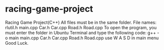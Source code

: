 # racing-game-project
Racing Game Project(C++)
All files must be in the same folder.
File names:
  rlutil.h
  main.cpp
  Car.h
  Car.cpp
  Road.h
  Road.cpp
To open the program, you must enter the folder in Ubuntu Terminal and type the following code:
g++ -o main main.cpp Car.h Car.cpp Road.h Road.cpp
use W A S D in main menu
Good Luck.
